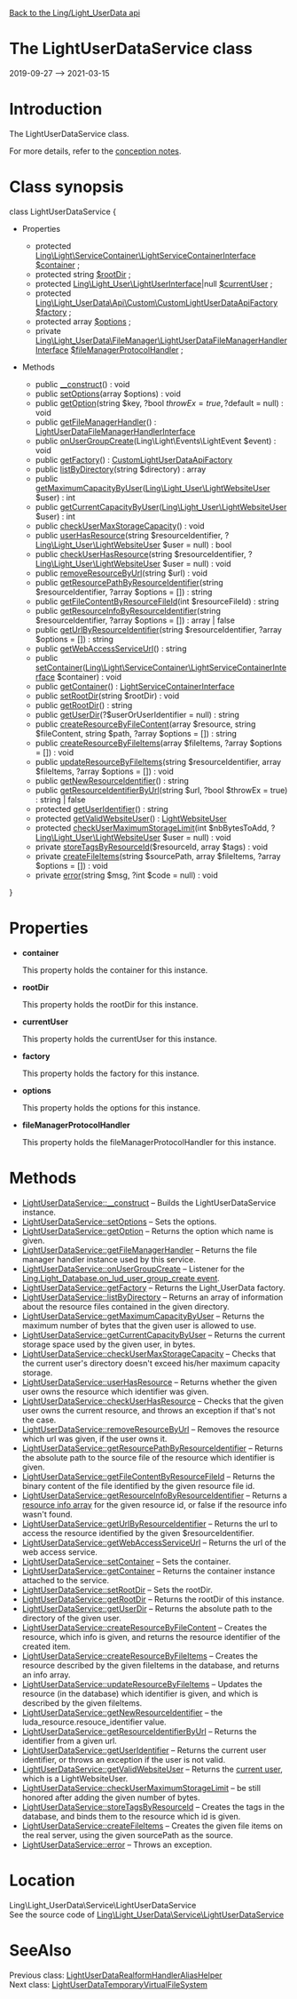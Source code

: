[Back to the Ling/Light_UserData api](https://github.com/lingtalfi/Light_UserData/blob/master/doc/api/Ling/Light_UserData.md)



The LightUserDataService class
================
2019-09-27 --> 2021-03-15






Introduction
============

The LightUserDataService class.

For more details, refer to the [conception notes](https://github.com/lingtalfi/Light_UserData/blob/master/doc/pages/conception-notes.md).



Class synopsis
==============


class <span class="pl-k">LightUserDataService</span>  {

- Properties
    - protected [Ling\Light\ServiceContainer\LightServiceContainerInterface](https://github.com/lingtalfi/Light/blob/master/doc/api/Ling/Light/ServiceContainer/LightServiceContainerInterface.md) [$container](#property-container) ;
    - protected string [$rootDir](#property-rootDir) ;
    - protected [Ling\Light_User\LightUserInterface](https://github.com/lingtalfi/Light_User/blob/master/doc/api/Ling/Light_User/LightUserInterface.md)|null [$currentUser](#property-currentUser) ;
    - protected [Ling\Light_UserData\Api\Custom\CustomLightUserDataApiFactory](https://github.com/lingtalfi/Light_UserData/blob/master/doc/api/Ling/Light_UserData/Api/Custom/CustomLightUserDataApiFactory.md) [$factory](#property-factory) ;
    - protected array [$options](#property-options) ;
    - private [Ling\Light_UserData\FileManager\LightUserDataFileManagerHandlerInterface](https://github.com/lingtalfi/Light_UserData/blob/master/doc/api/Ling/Light_UserData/FileManager/LightUserDataFileManagerHandlerInterface.md) [$fileManagerProtocolHandler](#property-fileManagerProtocolHandler) ;

- Methods
    - public [__construct](https://github.com/lingtalfi/Light_UserData/blob/master/doc/api/Ling/Light_UserData/Service/LightUserDataService/__construct.md)() : void
    - public [setOptions](https://github.com/lingtalfi/Light_UserData/blob/master/doc/api/Ling/Light_UserData/Service/LightUserDataService/setOptions.md)(array $options) : void
    - public [getOption](https://github.com/lingtalfi/Light_UserData/blob/master/doc/api/Ling/Light_UserData/Service/LightUserDataService/getOption.md)(string $key, ?bool $throwEx = true, ?$default = null) : void
    - public [getFileManagerHandler](https://github.com/lingtalfi/Light_UserData/blob/master/doc/api/Ling/Light_UserData/Service/LightUserDataService/getFileManagerHandler.md)() : [LightUserDataFileManagerHandlerInterface](https://github.com/lingtalfi/Light_UserData/blob/master/doc/api/Ling/Light_UserData/FileManager/LightUserDataFileManagerHandlerInterface.md)
    - public [onUserGroupCreate](https://github.com/lingtalfi/Light_UserData/blob/master/doc/api/Ling/Light_UserData/Service/LightUserDataService/onUserGroupCreate.md)(Ling\Light\Events\LightEvent $event) : void
    - public [getFactory](https://github.com/lingtalfi/Light_UserData/blob/master/doc/api/Ling/Light_UserData/Service/LightUserDataService/getFactory.md)() : [CustomLightUserDataApiFactory](https://github.com/lingtalfi/Light_UserData/blob/master/doc/api/Ling/Light_UserData/Api/Custom/CustomLightUserDataApiFactory.md)
    - public [listByDirectory](https://github.com/lingtalfi/Light_UserData/blob/master/doc/api/Ling/Light_UserData/Service/LightUserDataService/listByDirectory.md)(string $directory) : array
    - public [getMaximumCapacityByUser](https://github.com/lingtalfi/Light_UserData/blob/master/doc/api/Ling/Light_UserData/Service/LightUserDataService/getMaximumCapacityByUser.md)([Ling\Light_User\LightWebsiteUser](https://github.com/lingtalfi/Light_User/blob/master/doc/api/Ling/Light_User/LightWebsiteUser.md) $user) : int
    - public [getCurrentCapacityByUser](https://github.com/lingtalfi/Light_UserData/blob/master/doc/api/Ling/Light_UserData/Service/LightUserDataService/getCurrentCapacityByUser.md)([Ling\Light_User\LightWebsiteUser](https://github.com/lingtalfi/Light_User/blob/master/doc/api/Ling/Light_User/LightWebsiteUser.md) $user) : int
    - public [checkUserMaxStorageCapacity](https://github.com/lingtalfi/Light_UserData/blob/master/doc/api/Ling/Light_UserData/Service/LightUserDataService/checkUserMaxStorageCapacity.md)() : void
    - public [userHasResource](https://github.com/lingtalfi/Light_UserData/blob/master/doc/api/Ling/Light_UserData/Service/LightUserDataService/userHasResource.md)(string $resourceIdentifier, ?[Ling\Light_User\LightWebsiteUser](https://github.com/lingtalfi/Light_User/blob/master/doc/api/Ling/Light_User/LightWebsiteUser.md) $user = null) : bool
    - public [checkUserHasResource](https://github.com/lingtalfi/Light_UserData/blob/master/doc/api/Ling/Light_UserData/Service/LightUserDataService/checkUserHasResource.md)(string $resourceIdentifier, ?[Ling\Light_User\LightWebsiteUser](https://github.com/lingtalfi/Light_User/blob/master/doc/api/Ling/Light_User/LightWebsiteUser.md) $user = null) : void
    - public [removeResourceByUrl](https://github.com/lingtalfi/Light_UserData/blob/master/doc/api/Ling/Light_UserData/Service/LightUserDataService/removeResourceByUrl.md)(string $url) : void
    - public [getResourcePathByResourceIdentifier](https://github.com/lingtalfi/Light_UserData/blob/master/doc/api/Ling/Light_UserData/Service/LightUserDataService/getResourcePathByResourceIdentifier.md)(string $resourceIdentifier, ?array $options = []) : string
    - public [getFileContentByResourceFileId](https://github.com/lingtalfi/Light_UserData/blob/master/doc/api/Ling/Light_UserData/Service/LightUserDataService/getFileContentByResourceFileId.md)(int $resourceFileId) : string
    - public [getResourceInfoByResourceIdentifier](https://github.com/lingtalfi/Light_UserData/blob/master/doc/api/Ling/Light_UserData/Service/LightUserDataService/getResourceInfoByResourceIdentifier.md)(string $resourceIdentifier, ?array $options = []) : array | false
    - public [getUrlByResourceIdentifier](https://github.com/lingtalfi/Light_UserData/blob/master/doc/api/Ling/Light_UserData/Service/LightUserDataService/getUrlByResourceIdentifier.md)(string $resourceIdentifier, ?array $options = []) : string
    - public [getWebAccessServiceUrl](https://github.com/lingtalfi/Light_UserData/blob/master/doc/api/Ling/Light_UserData/Service/LightUserDataService/getWebAccessServiceUrl.md)() : string
    - public [setContainer](https://github.com/lingtalfi/Light_UserData/blob/master/doc/api/Ling/Light_UserData/Service/LightUserDataService/setContainer.md)([Ling\Light\ServiceContainer\LightServiceContainerInterface](https://github.com/lingtalfi/Light/blob/master/doc/api/Ling/Light/ServiceContainer/LightServiceContainerInterface.md) $container) : void
    - public [getContainer](https://github.com/lingtalfi/Light_UserData/blob/master/doc/api/Ling/Light_UserData/Service/LightUserDataService/getContainer.md)() : [LightServiceContainerInterface](https://github.com/lingtalfi/Light/blob/master/doc/api/Ling/Light/ServiceContainer/LightServiceContainerInterface.md)
    - public [setRootDir](https://github.com/lingtalfi/Light_UserData/blob/master/doc/api/Ling/Light_UserData/Service/LightUserDataService/setRootDir.md)(string $rootDir) : void
    - public [getRootDir](https://github.com/lingtalfi/Light_UserData/blob/master/doc/api/Ling/Light_UserData/Service/LightUserDataService/getRootDir.md)() : string
    - public [getUserDir](https://github.com/lingtalfi/Light_UserData/blob/master/doc/api/Ling/Light_UserData/Service/LightUserDataService/getUserDir.md)(?$userOrUserIdentifier = null) : string
    - public [createResourceByFileContent](https://github.com/lingtalfi/Light_UserData/blob/master/doc/api/Ling/Light_UserData/Service/LightUserDataService/createResourceByFileContent.md)(array $resource, string $fileContent, string $path, ?array $options = []) : string
    - public [createResourceByFileItems](https://github.com/lingtalfi/Light_UserData/blob/master/doc/api/Ling/Light_UserData/Service/LightUserDataService/createResourceByFileItems.md)(array $fileItems, ?array $options = []) : void
    - public [updateResourceByFileItems](https://github.com/lingtalfi/Light_UserData/blob/master/doc/api/Ling/Light_UserData/Service/LightUserDataService/updateResourceByFileItems.md)(string $resourceIdentifier, array $fileItems, ?array $options = []) : void
    - public [getNewResourceIdentifier](https://github.com/lingtalfi/Light_UserData/blob/master/doc/api/Ling/Light_UserData/Service/LightUserDataService/getNewResourceIdentifier.md)() : string
    - public [getResourceIdentifierByUrl](https://github.com/lingtalfi/Light_UserData/blob/master/doc/api/Ling/Light_UserData/Service/LightUserDataService/getResourceIdentifierByUrl.md)(string $url, ?bool $throwEx = true) : string | false
    - protected [getUserIdentifier](https://github.com/lingtalfi/Light_UserData/blob/master/doc/api/Ling/Light_UserData/Service/LightUserDataService/getUserIdentifier.md)() : string
    - protected [getValidWebsiteUser](https://github.com/lingtalfi/Light_UserData/blob/master/doc/api/Ling/Light_UserData/Service/LightUserDataService/getValidWebsiteUser.md)() : [LightWebsiteUser](https://github.com/lingtalfi/Light_User/blob/master/doc/api/Ling/Light_User/LightWebsiteUser.md)
    - protected [checkUserMaximumStorageLimit](https://github.com/lingtalfi/Light_UserData/blob/master/doc/api/Ling/Light_UserData/Service/LightUserDataService/checkUserMaximumStorageLimit.md)(int $nbBytesToAdd, ?[Ling\Light_User\LightWebsiteUser](https://github.com/lingtalfi/Light_User/blob/master/doc/api/Ling/Light_User/LightWebsiteUser.md) $user = null) : void
    - private [storeTagsByResourceId](https://github.com/lingtalfi/Light_UserData/blob/master/doc/api/Ling/Light_UserData/Service/LightUserDataService/storeTagsByResourceId.md)($resourceId, array $tags) : void
    - private [createFileItems](https://github.com/lingtalfi/Light_UserData/blob/master/doc/api/Ling/Light_UserData/Service/LightUserDataService/createFileItems.md)(string $sourcePath, array $fileItems, ?array $options = []) : void
    - private [error](https://github.com/lingtalfi/Light_UserData/blob/master/doc/api/Ling/Light_UserData/Service/LightUserDataService/error.md)(string $msg, ?int $code = null) : void

}




Properties
=============

- <span id="property-container"><b>container</b></span>

    This property holds the container for this instance.
    
    

- <span id="property-rootDir"><b>rootDir</b></span>

    This property holds the rootDir for this instance.
    
    

- <span id="property-currentUser"><b>currentUser</b></span>

    This property holds the currentUser for this instance.
    
    

- <span id="property-factory"><b>factory</b></span>

    This property holds the factory for this instance.
    
    

- <span id="property-options"><b>options</b></span>

    This property holds the options for this instance.
    
    

- <span id="property-fileManagerProtocolHandler"><b>fileManagerProtocolHandler</b></span>

    This property holds the fileManagerProtocolHandler for this instance.
    
    



Methods
==============

- [LightUserDataService::__construct](https://github.com/lingtalfi/Light_UserData/blob/master/doc/api/Ling/Light_UserData/Service/LightUserDataService/__construct.md) &ndash; Builds the LightUserDataService instance.
- [LightUserDataService::setOptions](https://github.com/lingtalfi/Light_UserData/blob/master/doc/api/Ling/Light_UserData/Service/LightUserDataService/setOptions.md) &ndash; Sets the options.
- [LightUserDataService::getOption](https://github.com/lingtalfi/Light_UserData/blob/master/doc/api/Ling/Light_UserData/Service/LightUserDataService/getOption.md) &ndash; Returns the option which name is given.
- [LightUserDataService::getFileManagerHandler](https://github.com/lingtalfi/Light_UserData/blob/master/doc/api/Ling/Light_UserData/Service/LightUserDataService/getFileManagerHandler.md) &ndash; Returns the file manager handler instance used by this service.
- [LightUserDataService::onUserGroupCreate](https://github.com/lingtalfi/Light_UserData/blob/master/doc/api/Ling/Light_UserData/Service/LightUserDataService/onUserGroupCreate.md) &ndash; Listener for the [Ling.Light_Database.on_lud_user_group_create event](https://github.com/lingtalfi/Light_Database/blob/master/personal/mydoc/pages/events.md).
- [LightUserDataService::getFactory](https://github.com/lingtalfi/Light_UserData/blob/master/doc/api/Ling/Light_UserData/Service/LightUserDataService/getFactory.md) &ndash; Returns the Light_UserData factory.
- [LightUserDataService::listByDirectory](https://github.com/lingtalfi/Light_UserData/blob/master/doc/api/Ling/Light_UserData/Service/LightUserDataService/listByDirectory.md) &ndash; Returns an array of information about the resource files contained in the given directory.
- [LightUserDataService::getMaximumCapacityByUser](https://github.com/lingtalfi/Light_UserData/blob/master/doc/api/Ling/Light_UserData/Service/LightUserDataService/getMaximumCapacityByUser.md) &ndash; Returns the maximum number of bytes that the given user is allowed to use.
- [LightUserDataService::getCurrentCapacityByUser](https://github.com/lingtalfi/Light_UserData/blob/master/doc/api/Ling/Light_UserData/Service/LightUserDataService/getCurrentCapacityByUser.md) &ndash; Returns the current storage space used by the given user, in bytes.
- [LightUserDataService::checkUserMaxStorageCapacity](https://github.com/lingtalfi/Light_UserData/blob/master/doc/api/Ling/Light_UserData/Service/LightUserDataService/checkUserMaxStorageCapacity.md) &ndash; Checks that the current user's directory doesn't exceed his/her maximum capacity storage.
- [LightUserDataService::userHasResource](https://github.com/lingtalfi/Light_UserData/blob/master/doc/api/Ling/Light_UserData/Service/LightUserDataService/userHasResource.md) &ndash; Returns whether the given user owns the resource which identifier was given.
- [LightUserDataService::checkUserHasResource](https://github.com/lingtalfi/Light_UserData/blob/master/doc/api/Ling/Light_UserData/Service/LightUserDataService/checkUserHasResource.md) &ndash; Checks that the given user owns the current resource, and throws an exception if that's not the case.
- [LightUserDataService::removeResourceByUrl](https://github.com/lingtalfi/Light_UserData/blob/master/doc/api/Ling/Light_UserData/Service/LightUserDataService/removeResourceByUrl.md) &ndash; Removes the resource which url was given, if the user owns it.
- [LightUserDataService::getResourcePathByResourceIdentifier](https://github.com/lingtalfi/Light_UserData/blob/master/doc/api/Ling/Light_UserData/Service/LightUserDataService/getResourcePathByResourceIdentifier.md) &ndash; Returns the absolute path to the source file of the resource which identifier is given.
- [LightUserDataService::getFileContentByResourceFileId](https://github.com/lingtalfi/Light_UserData/blob/master/doc/api/Ling/Light_UserData/Service/LightUserDataService/getFileContentByResourceFileId.md) &ndash; Returns the binary content of the file identified by the given resource file id.
- [LightUserDataService::getResourceInfoByResourceIdentifier](https://github.com/lingtalfi/Light_UserData/blob/master/doc/api/Ling/Light_UserData/Service/LightUserDataService/getResourceInfoByResourceIdentifier.md) &ndash; Returns a [resource info array](https://github.com/lingtalfi/Light_UserData/blob/master/doc/pages/conception-notes.md#the-resource-info-array) for the given resource id, or false if the resource info wasn't found.
- [LightUserDataService::getUrlByResourceIdentifier](https://github.com/lingtalfi/Light_UserData/blob/master/doc/api/Ling/Light_UserData/Service/LightUserDataService/getUrlByResourceIdentifier.md) &ndash; Returns the url to access the resource identified by the given $resourceIdentifier.
- [LightUserDataService::getWebAccessServiceUrl](https://github.com/lingtalfi/Light_UserData/blob/master/doc/api/Ling/Light_UserData/Service/LightUserDataService/getWebAccessServiceUrl.md) &ndash; Returns the url of the web access service.
- [LightUserDataService::setContainer](https://github.com/lingtalfi/Light_UserData/blob/master/doc/api/Ling/Light_UserData/Service/LightUserDataService/setContainer.md) &ndash; Sets the container.
- [LightUserDataService::getContainer](https://github.com/lingtalfi/Light_UserData/blob/master/doc/api/Ling/Light_UserData/Service/LightUserDataService/getContainer.md) &ndash; Returns the container instance attached to the service.
- [LightUserDataService::setRootDir](https://github.com/lingtalfi/Light_UserData/blob/master/doc/api/Ling/Light_UserData/Service/LightUserDataService/setRootDir.md) &ndash; Sets the rootDir.
- [LightUserDataService::getRootDir](https://github.com/lingtalfi/Light_UserData/blob/master/doc/api/Ling/Light_UserData/Service/LightUserDataService/getRootDir.md) &ndash; Returns the rootDir of this instance.
- [LightUserDataService::getUserDir](https://github.com/lingtalfi/Light_UserData/blob/master/doc/api/Ling/Light_UserData/Service/LightUserDataService/getUserDir.md) &ndash; Returns the absolute path to the directory of the given user.
- [LightUserDataService::createResourceByFileContent](https://github.com/lingtalfi/Light_UserData/blob/master/doc/api/Ling/Light_UserData/Service/LightUserDataService/createResourceByFileContent.md) &ndash; Creates the resource, which info is given, and returns the resource identifier of the created item.
- [LightUserDataService::createResourceByFileItems](https://github.com/lingtalfi/Light_UserData/blob/master/doc/api/Ling/Light_UserData/Service/LightUserDataService/createResourceByFileItems.md) &ndash; Creates the resource described by the given fileItems in the database, and returns an info array.
- [LightUserDataService::updateResourceByFileItems](https://github.com/lingtalfi/Light_UserData/blob/master/doc/api/Ling/Light_UserData/Service/LightUserDataService/updateResourceByFileItems.md) &ndash; Updates the resource (in the database) which identifier is given, and which is described by the given fileItems.
- [LightUserDataService::getNewResourceIdentifier](https://github.com/lingtalfi/Light_UserData/blob/master/doc/api/Ling/Light_UserData/Service/LightUserDataService/getNewResourceIdentifier.md) &ndash; the luda_resource.resouce_identifier value.
- [LightUserDataService::getResourceIdentifierByUrl](https://github.com/lingtalfi/Light_UserData/blob/master/doc/api/Ling/Light_UserData/Service/LightUserDataService/getResourceIdentifierByUrl.md) &ndash; Returns the identifier from a given url.
- [LightUserDataService::getUserIdentifier](https://github.com/lingtalfi/Light_UserData/blob/master/doc/api/Ling/Light_UserData/Service/LightUserDataService/getUserIdentifier.md) &ndash; Returns the current user identifier, or throws an exception if the user is not valid.
- [LightUserDataService::getValidWebsiteUser](https://github.com/lingtalfi/Light_UserData/blob/master/doc/api/Ling/Light_UserData/Service/LightUserDataService/getValidWebsiteUser.md) &ndash; Returns the [current user](https://github.com/lingtalfi/Light_UserData/blob/master/doc/pages/conception-notes.md#current-user), which is a LightWebsiteUser.
- [LightUserDataService::checkUserMaximumStorageLimit](https://github.com/lingtalfi/Light_UserData/blob/master/doc/api/Ling/Light_UserData/Service/LightUserDataService/checkUserMaximumStorageLimit.md) &ndash; be still honored after adding the given number of bytes.
- [LightUserDataService::storeTagsByResourceId](https://github.com/lingtalfi/Light_UserData/blob/master/doc/api/Ling/Light_UserData/Service/LightUserDataService/storeTagsByResourceId.md) &ndash; Creates the tags in the database, and binds them to the resource which id is given.
- [LightUserDataService::createFileItems](https://github.com/lingtalfi/Light_UserData/blob/master/doc/api/Ling/Light_UserData/Service/LightUserDataService/createFileItems.md) &ndash; Creates the given file items on the real server, using the given sourcePath as the source.
- [LightUserDataService::error](https://github.com/lingtalfi/Light_UserData/blob/master/doc/api/Ling/Light_UserData/Service/LightUserDataService/error.md) &ndash; Throws an exception.





Location
=============
Ling\Light_UserData\Service\LightUserDataService<br>
See the source code of [Ling\Light_UserData\Service\LightUserDataService](https://github.com/lingtalfi/Light_UserData/blob/master/Service/LightUserDataService.php)



SeeAlso
==============
Previous class: [LightUserDataRealformHandlerAliasHelper](https://github.com/lingtalfi/Light_UserData/blob/master/doc/api/Ling/Light_UserData/Realform/RealformHandlerAliasHelper/LightUserDataRealformHandlerAliasHelper.md)<br>Next class: [LightUserDataTemporaryVirtualFileSystem](https://github.com/lingtalfi/Light_UserData/blob/master/doc/api/Ling/Light_UserData/TemporaryVirtualFileSystem/LightUserDataTemporaryVirtualFileSystem.md)<br>
